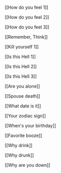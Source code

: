 [[How do you feel 1]]

[[How do you feel 2]]

[[How do you feel 3]]

[[Remember, Think]]

[[Kill yourself 1]]

[[Is this Hell 1]]

[[Is this Hell 2]]

[[Is this Hell 3]]

[[Are you alone]]

[[Spouse death]]

[[What date is it]]

[[Your zodiac sign]]

[[When's your birthday]]

[[Favorite booze]]

[[Why drink]]

[[Why drunk]]

[[Why are you down]]



